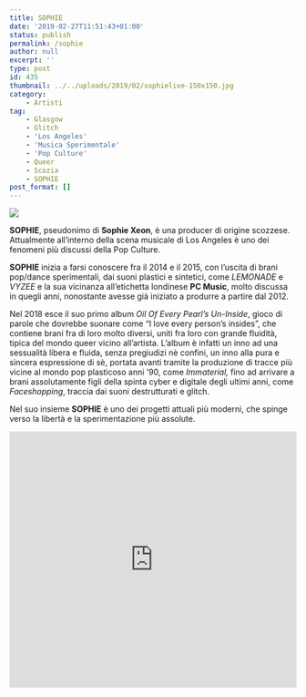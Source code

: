 ```yaml
---
title: SOPHIE
date: '2019-02-27T11:51:43+01:00'
status: publish
permalink: /sophie
author: null
excerpt: ''
type: post
id: 435
thumbnail: ../../uploads/2019/02/sophielive-150x150.jpg
category:
    - Artisti
tag:
    - Glasgow
    - Glitch
    - 'Los Angeles'
    - 'Musica Sperimentale'
    - 'Pop Culture'
    - Queer
    - Scozia
    - SOPHIE
post_format: []
---
```

![](../../uploads/2019/02/sophielive.jpg)

**SOPHIE**, pseudonimo di **Sophie Xeon**, è una producer di origine scozzese. Attualmente all’interno della scena musicale di Los Angeles è uno dei fenomeni più discussi della Pop Culture.

**SOPHIE** inizia a farsi conoscere fra il 2014 e il 2015, con l’uscita di brani pop/dance sperimentali, dai suoni plastici e sintetici, come *LEMONADE* e *VYZEE* e la sua vicinanza all’etichetta londinese **PC Music**, molto discussa in quegli anni, nonostante avesse già iniziato a produrre a partire dal 2012.

Nel 2018 esce il suo primo album *Oil Of Every Pearl’s Un-Inside*, gioco di parole che dovrebbe suonare come “I love every person’s insides”, che contiene brani fra di loro molto diversi, uniti fra loro con grande fluidità, tipica del mondo queer vicino all’artista. L’album è infatti un inno ad una sessualità libera e fluida, senza pregiudizi nè confini, un inno alla pura e sincera espressione di sè, portata avanti tramite la produzione di tracce più vicine al mondo pop plasticoso anni ’90, come *Immaterial,* fino ad arrivare a brani assolutamente figli della spinta cyber e digitale degli ultimi anni, come *Faceshopping*, traccia dai suoni destrutturati e glitch.

Nel suo insieme **SOPHIE** è uno dei progetti attuali più moderni, che spinge verso la libertà e la sperimentazione più assolute.

<iframe frameborder="no" height="450" scrolling="no" src="http://w.soundcloud.com/player/?url=http%3A//api.soundcloud.com/playlists/716877345&color=%23000000&auto_play=false&hide_related=false&show_comments=true&show_user=true&show_reposts=false&show_teaser=true&visual=true" width="100%"></iframe>